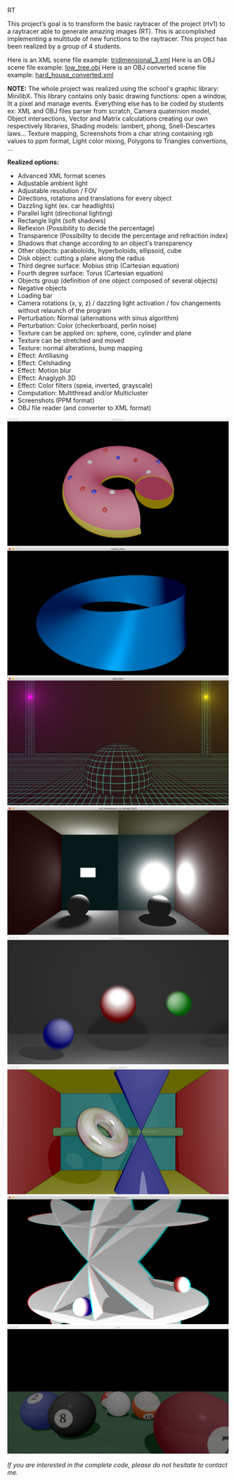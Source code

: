 RT

This project’s goal is to transform the basic raytracer of the project (rtv1) to a raytracer able to generate
amazing images (RT). This is accomplished implementing a multitude of new functions to the raytracer.
This project has been realized by a group of 4 students.

Here is an XML scene file example: [tridimensional_3.xml](scene_examples/xml/tridimensional_3.xml)
Here is an OBJ scene file example: [low_tree.obj](scene_examples/obj/low_tree.obj)
Here is an OBJ converted scene file example: [hard_house_converted.xml](scene_examples/obj/hard_house_converted.xml)



__NOTE:__
The whole project was realized using the school's graphic library: MinilibX.
This library contains only basic drawing functions: open a window, lit a pixel and manage events.
Everything else has to be coded by students ex: 
XML and OBJ files parser from scratch, Camera quaternion model, Object intersections,
Vector and Matrix calculations creating our own respectively libraries, Shading models: lambert, phong, Snell-Descartes laws...
Texture mapping, Screenshots from a char string containing rgb values to ppm format, Light color mixing, Polygons to Triangles convertions, ...

__Realized options:__
- Advanced XML format scenes
- Adjustable ambient light
- Adjustable resolution / FOV 
- Directions, rotations and translations for every object
- Dazzling light (ex. car headlights)
- Parallel light (directional lighting)
- Rectangle light (soft shadows)
- Reflexion (Possibility to decide the percentage)
- Transparence (Possibility to decide the percentage and refraction index)
- Shadows that change according to an object's transparency
- Other objects: paraboloids, hyperboloids, ellipsoid, cube
- Disk object: cutting a plane along the radius
- Third degree surface: Mobius strip (Cartesian equation)
- Fourth degree surface: Torus (Cartesian equation)
- Objects group (definition of one object composed of several objects)
- Negative objects
- Loading bar
- Camera rotations (x, y, z) / dazzling light activation / fov changements without relaunch of the program
- Perturbation: Normal (alternations with sinus algorithm)
- Perturbation: Color (checkerboard, perlin noise)
- Texture can be applied on: sphere, cone, cylinder and plane
- Texture can be stretched and moved
- Texture: normal alterations, bump mapping
- Effect: Antiliasing
- Effect: Celshading
- Effect: Motion blur
- Effect: Anaglyph 3D
- Effect: Color filters (speia, inverted, grayscale)
- Computation: Multithread and/or Multicluster
- Screenshots (PPM format)
- OBJ file reader (and converter to XML format)

![alt text](screens/screen1.png)
![alt text](screens/screen2.png)
![alt text](screens/screen3.png)
![alt text](screens/screen4.png)
![alt text](screens/screen5.png)
![alt text](screens/screen6.png)
![alt text](screens/screen7.png)
![alt text](screens/screen8.png)




_If you are interested in the complete code, please do not hesitate to contact me._
